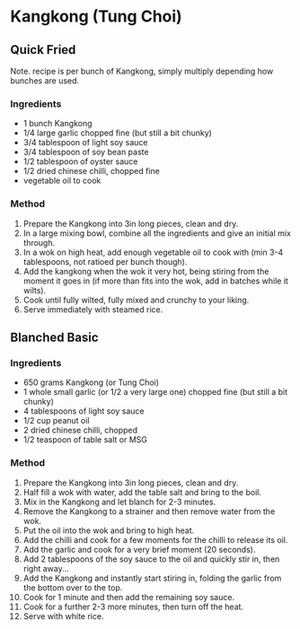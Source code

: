 # Kangkong (Tung Choi)

## Quick Fried

Note. recipe is per bunch of Kangkong, simply multiply depending how bunches are used.

### Ingredients

* 1 bunch Kangkong
* 1/4 large garlic chopped fine (but still a bit chunky)
* 3/4 tablespoon of light soy sauce
* 3/4 tablespoon of soy bean paste
* 1/2 tablespoon of oyster sauce
* 1/2 dried chinese chilli, chopped fine
* vegetable oil to cook


### Method

1. Prepare the Kangkong into 3in long pieces, clean and dry.
1. In a large mixing bowl, combine all the ingredients and give an initial mix through.
1. In a wok on high heat, add enough vegetable oil to cook with (min 3-4 tablespoons, not ratioed per bunch though).
1. Add the kangkong when the wok it very hot, being stiring from the moment it goes in (if more than fits into the wok, add in batches while it wilts).
1. Cook until fully wilted, fully mixed and crunchy to your liking.
1. Serve immediately with steamed rice.



## Blanched Basic

### Ingredients

* 650 grams Kangkong (or Tung Choi)
* 1 whole small garlic (or 1/2 a very large one) chopped fine (but still a bit chunky)
* 4 tablespoons of light soy sauce
* 1/2 cup peanut oil
* 2 dried chinese chilli, chopped
* 1/2 teaspoon of table salt or MSG


### Method

1. Prepare the Kangkong into 3in long pieces, clean and dry.
1. Half fill a wok with water, add the table salt and bring to the boil.
1. Mix in the Kangkong and let blanch for 2-3 minutes.
1. Remove the Kangkong to a strainer and then remove water from the wok.
1. Put the oil into the wok and bring to high heat.
1. Add the chilli and cook for a few moments for the chilli to release its oil.
1. Add the garlic and cook for a very brief moment (20 seconds).
1. Add 2 tablespoons of the soy sauce to the oil and quickly stir in, then right away...
1. Add the Kangkong and instantly start stiring in, folding the garlic from the bottom over to the top.
1. Cook for 1 minute and then add the remaining soy sauce.
1. Cook for a further 2-3 more minutes, then turn off the heat.
1. Serve with white rice.
